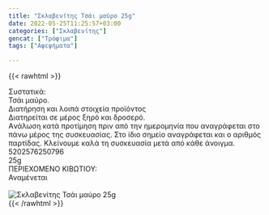 ```yaml
---
title: "Σκλαβενίτης Τσάι μαύρο 25g"
date: 2022-05-25T11:25:57+03:00
categories: ["Σκλαβενίτης"]
gencat: ["Τρόφιμα"]
tags: ["Αφεψήματα"]

---
```

{{< rawhtml >}}

<div class="sload629"><div class="product"><div id="sistatika">Συστατικά:</div><div class="alltext">Τσάι μαύρο.</div><div id="loipa">Διατήρηση και λοιπά στοιχεία προϊόντος</div><div class="alltext">Διατηρείται σε μέρος ξηρό και δροσερό.<br>Aνάλωση κατά προτίμηση πριν από την ημερομηνία που αναγράφεται στο πάνω μέρος της συσκευασίας. Στο ίδιο σημείο αναγράφεται και ο αριθμός παρτίδας. Κλείνουμε καλά τη συσκευασία μετά από κάθε άνοιγμα.<br></div><div id="barcode"><div id="barimage1"></div><span id="bartext">5202576250796</span></div><div id="varos"><div id="varosimage1"></div><span id="varostext">25g</span></div><div id="kivotio">ΠΕΡΙΕΧΟΜΕΝΟ ΚΙΒΩΤΙΟΥ:<br>Αναμένεται</div><br><div class="pimg"><img alt="Σκλαβενίτης Τσάι μαύρο 25g" title="Σκλαβενίτης Τσάι μαύρο 25g" src="/media/images/sklavenitis-tsai-mayro-25g.jpg"></div></div></div>
{{< /rawhtml >}}


